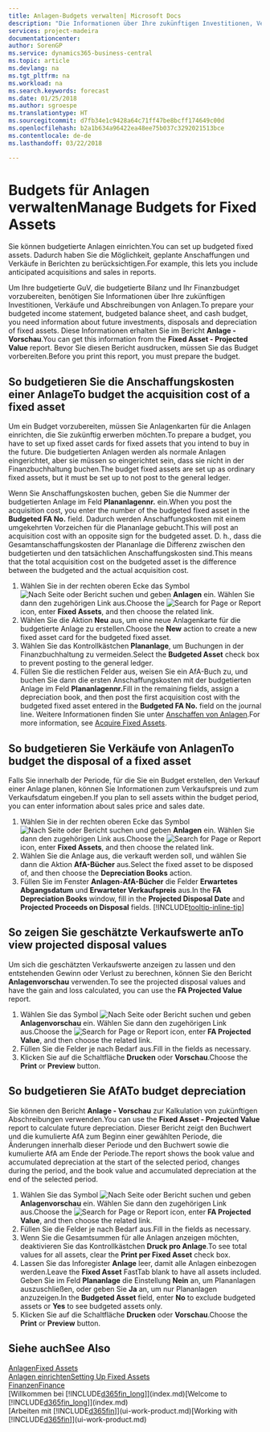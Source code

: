 ```yaml
---
title: Anlagen-Budgets verwalten| Microsoft Docs
description: "Die Informationen über Ihre zukünftigen Investitionen, Verkäufe und Abschreibungen von Anlagen, die Ihnen helfen, Budget- und Planungen vorzubereiten."
services: project-madeira
documentationcenter: 
author: SorenGP
ms.service: dynamics365-business-central
ms.topic: article
ms.devlang: na
ms.tgt_pltfrm: na
ms.workload: na
ms.search.keywords: forecast
ms.date: 01/25/2018
ms.author: sgroespe
ms.translationtype: HT
ms.sourcegitcommit: d7fb34e1c9428a64c71ff47be8bcff174649c00d
ms.openlocfilehash: b2a1b634a96422ea48ee75b037c3292021513bce
ms.contentlocale: de-de
ms.lasthandoff: 03/22/2018

---
```

# <a name="manage-budgets-for-fixed-assets"></a><span data-ttu-id="75cd3-103">Budgets für Anlagen verwalten</span><span class="sxs-lookup"><span data-stu-id="75cd3-103">Manage Budgets for Fixed Assets</span></span>
<span data-ttu-id="75cd3-104">Sie können budgetierte Anlagen einrichten.</span><span class="sxs-lookup"><span data-stu-id="75cd3-104">You can set up budgeted fixed assets.</span></span> <span data-ttu-id="75cd3-105">Dadurch haben Sie die Möglichkeit, geplante Anschaffungen und Verkäufe in Berichten zu berücksichtigen.</span><span class="sxs-lookup"><span data-stu-id="75cd3-105">For example, this lets you include anticipated acquisitions and sales in reports.</span></span>  

<span data-ttu-id="75cd3-106">Um Ihre budgetierte GuV, die budgetierte Bilanz und Ihr Finanzbudget vorzubereiten, benötigen Sie Informationen über Ihre zukünftigen Investitionen, Verkäufe und Abschreibungen von Anlagen.</span><span class="sxs-lookup"><span data-stu-id="75cd3-106">To prepare your budgeted income statement, budgeted balance sheet, and cash budget, you need information about future investments, disposals and depreciation of fixed assets.</span></span> <span data-ttu-id="75cd3-107">Diese Informationen erhalten Sie im Bericht **Anlage - Vorschau**.</span><span class="sxs-lookup"><span data-stu-id="75cd3-107">You can get this information from the **Fixed Asset - Projected Value** report.</span></span> <span data-ttu-id="75cd3-108">Bevor Sie diesen Bericht ausdrucken, müssen Sie das Budget vorbereiten.</span><span class="sxs-lookup"><span data-stu-id="75cd3-108">Before you print this report, you must prepare the budget.</span></span>  

## <a name="to-budget-the-acquisition-cost-of-a-fixed-asset"></a><span data-ttu-id="75cd3-109">So budgetieren Sie die Anschaffungskosten einer Anlage</span><span class="sxs-lookup"><span data-stu-id="75cd3-109">To budget the acquisition cost of a fixed asset</span></span>
<span data-ttu-id="75cd3-110">Um ein Budget vorzubereiten, müssen Sie Anlagenkarten für die Anlagen einrichten, die Sie zukünftig erwerben möchten.</span><span class="sxs-lookup"><span data-stu-id="75cd3-110">To prepare a budget, you have to set up fixed asset cards for fixed assets that you intend to buy in the future.</span></span> <span data-ttu-id="75cd3-111">Die budgetierten Anlagen werden als normale Anlagen eingerichtet, aber sie müssen so eingerichtet sein, dass sie nicht in der Finanzbuchhaltung buchen.</span><span class="sxs-lookup"><span data-stu-id="75cd3-111">The budget fixed assets are set up as ordinary fixed assets, but it must be set up to not post to the general ledger.</span></span>

<span data-ttu-id="75cd3-112">Wenn Sie Anschaffungskosten buchen, geben Sie die Nummer der budgetierten Anlage im Feld **Plananlagennr.** ein.</span><span class="sxs-lookup"><span data-stu-id="75cd3-112">When you post the acquisition cost, you enter the number of the budgeted fixed asset in the **Budgeted FA No.** field.</span></span> <span data-ttu-id="75cd3-113">Dadurch werden Anschaffungskosten mit einem umgekehrten Vorzeichen für die Plananlage gebucht.</span><span class="sxs-lookup"><span data-stu-id="75cd3-113">This will post an acquisition cost with an opposite sign for the budgeted asset.</span></span> <span data-ttu-id="75cd3-114">D. h., dass die Gesamtanschaffungskosten der Plananlage die Differenz zwischen den budgetierten und den tatsächlichen Anschaffungskosten sind.</span><span class="sxs-lookup"><span data-stu-id="75cd3-114">This means that the total acquisition cost on the budgeted asset is the difference between the budgeted and the actual acquisition cost.</span></span>

1. <span data-ttu-id="75cd3-115">Wählen Sie in der rechten oberen Ecke das Symbol ![Nach Seite oder Bericht suchen](media/ui-search/search_small.png "Nach Seite oder Bericht suchen") und geben **Anlagen** ein. Wählen Sie dann den zugehörigen Link aus.</span><span class="sxs-lookup"><span data-stu-id="75cd3-115">Choose the ![Search for Page or Report](media/ui-search/search_small.png "Search for Page or Report icon") icon, enter **Fixed Assets**, and then choose the related link.</span></span>
2. <span data-ttu-id="75cd3-116">Wählen Sie die Aktion **Neu** aus, um eine neue Anlagenkarte für die budgetierte Anlage zu erstellen.</span><span class="sxs-lookup"><span data-stu-id="75cd3-116">Choose the **New** action to create a new fixed asset card for the budgeted fixed asset.</span></span>
3. <span data-ttu-id="75cd3-117">Wählen Sie das Kontrollkästchen **Plananlage**, um Buchungen in der Finanzbuchhaltung zu vermeiden.</span><span class="sxs-lookup"><span data-stu-id="75cd3-117">Select the **Budgeted Asset** check box to prevent posting to the general ledger.</span></span>
4. <span data-ttu-id="75cd3-118">Füllen Sie die restlichen Felder aus, weisen Sie ein AfA-Buch zu, und buchen Sie dann die ersten Anschaffungskosten mit der budgetierten Anlage im Feld **Plananlagennr.**</span><span class="sxs-lookup"><span data-stu-id="75cd3-118">Fill in the remaining fields, assign a depreciation book, and then post the first acquisition cost with the budgeted fixed asset entered in the **Budgeted FA No.** field on the journal line.</span></span> <span data-ttu-id="75cd3-119">Weitere Informationen finden Sie unter [Anschaffen von Anlagen](fa-how-acquire.md).</span><span class="sxs-lookup"><span data-stu-id="75cd3-119">For more information, see [Acquire Fixed Assets](fa-how-acquire.md).</span></span>

## <a name="to-budget-the-disposal-of-a-fixed-asset"></a><span data-ttu-id="75cd3-120">So budgetieren Sie Verkäufe von Anlagen</span><span class="sxs-lookup"><span data-stu-id="75cd3-120">To budget the disposal of a fixed asset</span></span>
<span data-ttu-id="75cd3-121">Falls Sie innerhalb der Periode, für die Sie ein Budget erstellen, den Verkauf einer Anlage planen, können Sie Informationen zum Verkaufspreis und zum Verkaufsdatum eingeben.</span><span class="sxs-lookup"><span data-stu-id="75cd3-121">If you plan to sell assets within the budget period, you can enter information about sales price and sales date.</span></span>

1. <span data-ttu-id="75cd3-122">Wählen Sie in der rechten oberen Ecke das Symbol ![Nach Seite oder Bericht suchen](media/ui-search/search_small.png "Nach Seite oder Bericht suchen") und geben **Anlagen** ein. Wählen Sie dann den zugehörigen Link aus.</span><span class="sxs-lookup"><span data-stu-id="75cd3-122">Choose the ![Search for Page or Report](media/ui-search/search_small.png "Search for Page or Report icon") icon, enter **Fixed Assets**, and then choose the related link.</span></span>
2. <span data-ttu-id="75cd3-123">Wählen Sie die Anlage aus, die verkauft werden soll, und wählen Sie dann die Aktion **AfA-Bücher** aus.</span><span class="sxs-lookup"><span data-stu-id="75cd3-123">Select the fixed asset to be disposed of, and then choose the **Depreciation Books** action.</span></span>
3. <span data-ttu-id="75cd3-124">Füllen Sie im Fenster **Anlagen-AfA-Bücher** die Felder **Erwartetes Abgangsdatum** und **Erwarteter Verkaufspreis** aus.</span><span class="sxs-lookup"><span data-stu-id="75cd3-124">In the **FA Depreciation Books** window, fill in the **Projected Disposal Date** and **Projected Proceeds on Disposal** fields.</span></span> [!INCLUDE[tooltip-inline-tip](includes/tooltip-inline-tip_md.md)]

## <a name="to-view-projected-disposal-values"></a><span data-ttu-id="75cd3-125">So zeigen Sie geschätzte Verkaufswerte an</span><span class="sxs-lookup"><span data-stu-id="75cd3-125">To view projected disposal values</span></span>
<span data-ttu-id="75cd3-126">Um sich die geschätzten Verkaufswerte anzeigen zu lassen und den entstehenden Gewinn oder Verlust zu berechnen, können Sie den Bericht **Anlagenvorschau** verwenden.</span><span class="sxs-lookup"><span data-stu-id="75cd3-126">To see the projected disposal values and have the gain and loss calculated, you can use the **FA Projected Value** report.</span></span>

1. <span data-ttu-id="75cd3-127">Wählen Sie das Symbol ![Nach Seite oder Bericht suchen](media/ui-search/search_small.png "Nach Seite oder Bericht suchen") und geben **Anlagenvorschau** ein. Wählen Sie dann den zugehörigen Link aus.</span><span class="sxs-lookup"><span data-stu-id="75cd3-127">Choose the ![Search for Page or Report](media/ui-search/search_small.png "Search for Page or Report icon") icon, enter **FA Projected Value**, and then choose the related link.</span></span>
2. <span data-ttu-id="75cd3-128">Füllen Sie die Felder je nach Bedarf aus.</span><span class="sxs-lookup"><span data-stu-id="75cd3-128">Fill in the fields as necessary.</span></span>
3. <span data-ttu-id="75cd3-129">Klicken Sie auf die Schaltfläche **Drucken** oder **Vorschau**.</span><span class="sxs-lookup"><span data-stu-id="75cd3-129">Choose the **Print** or **Preview** button.</span></span>

## <a name="to-budget-depreciation"></a><span data-ttu-id="75cd3-130">So budgetieren Sie AfA</span><span class="sxs-lookup"><span data-stu-id="75cd3-130">To budget depreciation</span></span>
<span data-ttu-id="75cd3-131">Sie können den Bericht **Anlage - Vorschau** zur Kalkulation von zukünftigen Abschreibungen verwenden.</span><span class="sxs-lookup"><span data-stu-id="75cd3-131">You can use the **Fixed Asset - Projected Value** report to calculate future depreciation.</span></span> <span data-ttu-id="75cd3-132">Dieser Bericht zeigt den Buchwert und die kumulierte AfA zum Beginn einer gewählten Periode, die Änderungen innerhalb dieser Periode und den Buchwert sowie die kumulierte AfA am Ende der Periode.</span><span class="sxs-lookup"><span data-stu-id="75cd3-132">The report shows the book value and accumulated depreciation at the start of the selected period, changes during the period, and the book value and accumulated depreciation at the end of the selected period.</span></span>

1. <span data-ttu-id="75cd3-133">Wählen Sie das Symbol ![Nach Seite oder Bericht suchen](media/ui-search/search_small.png "Nach Seite oder Bericht suchen") und geben **Anlagenvorschau** ein. Wählen Sie dann den zugehörigen Link aus.</span><span class="sxs-lookup"><span data-stu-id="75cd3-133">Choose the ![Search for Page or Report](media/ui-search/search_small.png "Search for Page or Report icon") icon, enter **FA Projected Value**, and then choose the related link.</span></span>
2. <span data-ttu-id="75cd3-134">Füllen Sie die Felder je nach Bedarf aus.</span><span class="sxs-lookup"><span data-stu-id="75cd3-134">Fill in the fields as necessary.</span></span>
3. <span data-ttu-id="75cd3-135">Wenn Sie die Gesamtsummen für alle Anlagen anzeigen möchten, deaktivieren Sie das Kontrollkästchen **Druck pro Anlage**.</span><span class="sxs-lookup"><span data-stu-id="75cd3-135">To see total values for all assets, clear the **Print per Fixed Asset** check box.</span></span>
4. <span data-ttu-id="75cd3-136">Lassen Sie das Inforegister **Anlage** leer, damit alle Anlagen einbezogen werden.</span><span class="sxs-lookup"><span data-stu-id="75cd3-136">Leave the **Fixed Asset** FastTab blank to have all assets included.</span></span> <span data-ttu-id="75cd3-137">Geben Sie im Feld **Plananlage** die Einstellung **Nein** an, um Plananlagen auszuschließen, oder geben Sie **Ja** an, um nur Plananlagen anzuzeigen.</span><span class="sxs-lookup"><span data-stu-id="75cd3-137">In the **Budgeted Asset** field, enter **No** to exclude budgeted assets or **Yes** to see budgeted assets only.</span></span>
5. <span data-ttu-id="75cd3-138">Klicken Sie auf die Schaltfläche **Drucken** oder **Vorschau**.</span><span class="sxs-lookup"><span data-stu-id="75cd3-138">Choose the **Print** or **Preview** button.</span></span>

## <a name="see-also"></a><span data-ttu-id="75cd3-139">Siehe auch</span><span class="sxs-lookup"><span data-stu-id="75cd3-139">See Also</span></span>
[<span data-ttu-id="75cd3-140">Anlagen</span><span class="sxs-lookup"><span data-stu-id="75cd3-140">Fixed Assets</span></span>](fa-manage.md)  
[<span data-ttu-id="75cd3-141">Anlagen einrichten</span><span class="sxs-lookup"><span data-stu-id="75cd3-141">Setting Up Fixed Assets</span></span>](fa-setup.md)  
[<span data-ttu-id="75cd3-142">Finanzen</span><span class="sxs-lookup"><span data-stu-id="75cd3-142">Finance</span></span>](finance.md)  
<span data-ttu-id="75cd3-143">[Willkommen bei [!INCLUDE[d365fin_long](includes/d365fin_long_md.md)]](index.md)</span><span class="sxs-lookup"><span data-stu-id="75cd3-143">[Welcome to [!INCLUDE[d365fin_long](includes/d365fin_long_md.md)]](index.md)</span></span>  
<span data-ttu-id="75cd3-144">[Arbeiten mit [!INCLUDE[d365fin](includes/d365fin_md.md)]](ui-work-product.md)</span><span class="sxs-lookup"><span data-stu-id="75cd3-144">[Working with [!INCLUDE[d365fin](includes/d365fin_md.md)]](ui-work-product.md)</span></span>


